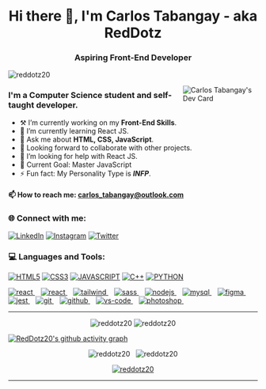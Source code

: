 [comment]: <img alt="banner" align="center" width="100%" height="40%" src="./images/banner.jpg" />
<h1 align="center">Hi there 👋, I'm Carlos Tabangay - aka RedDotz</br><h3 align="center">Aspiring Front-End Developer</h3></h1>

<p align="left"> <img src="https://komarev.com/ghpvc/?username=reddotz20&label=Profile%20views&color=0e75b6&style=flat" alt="reddotz20" width="120px"/> </p>

<a href="https://app.daily.dev/RedDotz"><img align="right" src="https://api.daily.dev/devcards/ceaaf22b68fa4026a2861923baa12f42.png?r=flo" width="30%" alt="Carlos Tabangay's Dev Card"/></a>

### I'm a Computer Science student and self-taught developer.

-   ⚒ I’m currently working on my **Front-End Skills**.
-   🌱 I’m currently learning React JS.
-   💬 Ask me about **HTML, CSS, JavaScript**.
-   🤝 Looking forward to collaborate with other projects.
-   🤔 I’m looking for help with React JS.
-   🎯 Current Goal: Master JavaScript
-   ⚡ Fun fact: My Personality Type is **_INFP_**.

#### 📫 How to reach me: **carlos_tabangay@outlook.com**

### 🌐 Connect with me:

[![LinkedIn](https://img.shields.io/badge/LinkedIn-0077B5?style=for-the-badge&logo=linkedin&logoColor=white)](https://www.linkedin.com/in/carlos-tabangay/)
[![Instagram](https://img.shields.io/badge/Instagram-E4405F?style=for-the-badge&logo=instagram&logoColor=white)](https://instagram.com/carlos_tabangay)
[![Twitter](https://img.shields.io/badge/Twitter-1DA1F2?style=for-the-badge&logo=twitter&logoColor=white)](https://twitter.com/carlos_tabangay)

### 💻 Languages and Tools:

[![HTML5](https://img.shields.io/badge/HTML5-E34F26?style=for-the-badge&logo=html5&logoColor=white)](https://www.w3schools.com/html/)
[![CSS3](https://img.shields.io/badge/CSS3-1572B6?style=for-the-badge&logo=css3&logoColor=white)](https://www.w3schools.com/css/)
[![JAVASCRIPT](https://img.shields.io/badge/JavaScript-323330?style=for-the-badge&logo=javascript&logoColor=F7DF1E)](https://www.javascript.com/)
[![C++](https://img.shields.io/badge/C%2B%2B-00599C?style=for-the-badge&logo=c%2B%2B&logoColor=white)](https://www.w3schools.com/cpp/)
[![PYTHON](https://img.shields.io/badge/Python-FFD43B?style=for-the-badge&logo=python&logoColor=blu)](https://www.python.org)

<p align="left"> 
<a href="https://reactjs.org/" target="_blank" rel="noreferrer"> 
  <img alt="react" width="40" height="40" src="https://upload.wikimedia.org/wikipedia/commons/a/a7/React-icon.svg" /> 
</a>&nbsp;&nbsp;
<a href="https://vitejs.dev/" target="_blank" rel="noreferrer"> 
  <img alt="react" width="40" height="40" src="https://vitejs.dev/logo-with-shadow.png" /> 
</a>&nbsp;&nbsp;
<a href="https://tailwindcss.com/" target="_blank" rel="noreferrer"> 
  <img alt="tailwind" width="40" height="40" src="https://www.vectorlogo.zone/logos/tailwindcss/tailwindcss-icon.svg" /> 
</a>&nbsp;&nbsp;
<a href="https://sass-lang.com/" target="_blank" rel="noreferrer"> 
  <img alt="sass" width="40" height="40" src="https://upload.wikimedia.org/wikipedia/commons/9/96/Sass_Logo_Color.svg" /> 
</a>&nbsp;&nbsp;
<a href="https://nodejs.org/en/" target="_blank" rel="noreferrer"> 
  <img alt="nodejs" width="40" height="40" src="https://upload.wikimedia.org/wikipedia/commons/d/d9/Node.js_logo.svg" /> 
</a>&nbsp;&nbsp;
<a href="https://www.mysql.com/" target="_blank" rel="noreferrer"> 
  <img alt="mysql" width="40" height="40" src="https://www.freepnglogos.com/uploads/logo-mysql-png/logo-mysql-mysql-logo-png-images-are-download-crazypng-21.png" /> 
</a>&nbsp;&nbsp;
<a href="https://www.figma.com/" target="_blank" rel="noreferrer">
  <img alt="figma" width="40" height="40" src="https://cdn.worldvectorlogo.com/logos/figma-1.svg">
</a>&nbsp;&nbsp;
<a href="https://jestjs.io/" target="_blank" rel="noreferrer">
  <img alt="jest" width="40" height="40" src="https://cdn.iconscout.com/icon/free/png-256/jest-3521517-2945020.png">
</a>&nbsp;&nbsp;
<a href="https://git-scm.com/" target="_blank" rel="noreferrer">
  <img alt="git" width="40" height="40" src="https://www.vectorlogo.zone/logos/git-scm/git-scm-icon.svg" />
</a>&nbsp;&nbsp;
<a href="https://github.com/" target="_blank" rel="noreferrer">
  <img alt="github" width="40" height="40" src= "https://github.githubassets.com/images/modules/logos_page/GitHub-Mark.png" />
</a>&nbsp;&nbsp;
<a href="https://code.visualstudio.com/" target="_blank" rel="noreferrer">
  <img alt="vs-code" width="40" height="40" src="https://upload.wikimedia.org/wikipedia/commons/9/9a/Visual_Studio_Code_1.35_icon.svg" />
</a>&nbsp;&nbsp;
<a href="https://www.adobe.com/ph_en/products/photoshop.html?sdid=G4FRYR56&mv=search&ef_id=CjwKCAjwsMGYBhAEEiwAGUXJaePR7y1gG0IpgXnEpbejyqUMAwCFj1oZ_VgN7asLKuqjPGZ45QKZqxoChBAQAvD_BwE:G:s&s_kwcid=AL!3085!3!472536504128!e!!g!!adobe%20ps!11352921013!109631795205" target="_blank" rel="noreferrer">   
  <img alt="photoshop" width="40" height="40" src="https://upload.wikimedia.org/wikipedia/commons/a/af/Adobe_Photoshop_CC_icon.svg"/>
</a>&nbsp;&nbsp;

---

<p align="center">
  <img width="48%" src="https://github-readme-streak-stats.herokuapp.com/?user=reddotz20&theme=highcontrast"  alt="reddotz20" />
  <img width="48%" src="https://github-readme-stats.vercel.app/api?username=reddotz20&show_icons=true&locale=en&theme=highcontrast"  alt="reddotz20" />
</p>

[![RedDotz20's github activity graph](https://activity-graph.herokuapp.com/graph?username=Reddotz20&theme=high-contrast&title_color=f6ff00&point=04ff00)](https://github.com/ashutosh00710/github-readme-activity-graph)

<p align="center">
  <img width="40%" src="https://github-readme-stats.vercel.app/api/top-langs?username=reddotz20&show_icons=true&locale=en&layout=compact&theme=highcontrast"  alt="reddotz20" />&nbsp;&nbsp;
  <img width="56%" src="http://github-profile-summary-cards.vercel.app/api/cards/profile-details?username=reddotz20&theme=github_dark" alt="reddotz20" />
</p>

<p align="center"> 
  <a href="https://github.com/ryo-ma/github-profile-trophy">
    <img width="95%" src="https://github-profile-trophy.vercel.app/?username=reddotz20&theme=juicyfresh&no-frame=true&row=1&column=7" alt="reddotz20" />
  </a>
</p>

---
